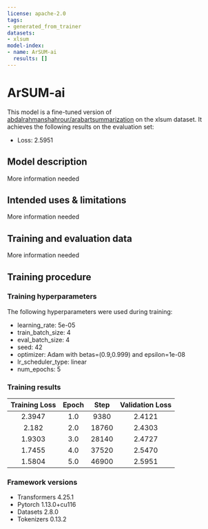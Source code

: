```yaml
---
license: apache-2.0
tags:
- generated_from_trainer
datasets:
- xlsum
model-index:
- name: ArSUM-ai
  results: []
---
```


<!-- This model card has been generated automatically according to the information the Trainer had access to. You
should probably proofread and complete it, then remove this comment. -->

# ArSUM-ai

This model is a fine-tuned version of [abdalrahmanshahrour/arabartsummarization](https://huggingface.co/abdalrahmanshahrour/arabartsummarization) on the xlsum dataset.
It achieves the following results on the evaluation set:
- Loss: 2.5951

## Model description

More information needed

## Intended uses & limitations

More information needed

## Training and evaluation data

More information needed

## Training procedure

### Training hyperparameters

The following hyperparameters were used during training:
- learning_rate: 5e-05
- train_batch_size: 4
- eval_batch_size: 4
- seed: 42
- optimizer: Adam with betas=(0.9,0.999) and epsilon=1e-08
- lr_scheduler_type: linear
- num_epochs: 5

### Training results

| Training Loss | Epoch | Step  | Validation Loss |
|:-------------:|:-----:|:-----:|:---------------:|
| 2.3947        | 1.0   | 9380  | 2.4121          |
| 2.182         | 2.0   | 18760 | 2.4303          |
| 1.9303        | 3.0   | 28140 | 2.4727          |
| 1.7455        | 4.0   | 37520 | 2.5470          |
| 1.5804        | 5.0   | 46900 | 2.5951          |


### Framework versions

- Transformers 4.25.1
- Pytorch 1.13.0+cu116
- Datasets 2.8.0
- Tokenizers 0.13.2

